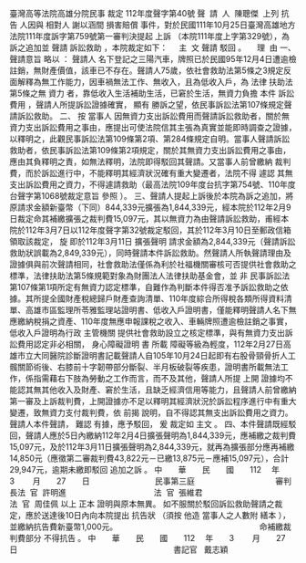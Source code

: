 臺灣高等法院高雄分院民事
裁定
112年度聲字第40號
聲  請  人  陳聰傑  
上列
抗告
人因與
相對人
謝以涵間
損害賠償
事件，對於民國111年10月25日臺灣高雄地方法院111年度訴字第759號第一審判決提起
上訴
（本院111年度上字第329號），為訴之追加並
聲請
訴訟救助
，本院裁定如下：
    主  文
聲請
駁回
。
    理  由
一、聲請意旨
略以
：
聲請人
名下登記之三陽汽車，牌照已於民國95年12月4日遭逾檢註銷，無財產價值，該車已不存在。聲請人75歲，依社會救助法第5條之3規定反面解釋為無工作能力，因車禍無法工作、無收入，且為低收入戶，為
法律
扶助法第5條之無
資力
者，靠低收入生活補助生活，已窘於生活，無資力負擔
本件
訴訟費用
，聲請人所提訴訟證據確實，
顯有
勝訴之望，依民事訴訟法第107條規定聲請訴訟救助。
二、
按
當事人
因無資力支出訴訟費用而聲請訴訟救助者，關於無資力支出訴訟費用之事由，應提出可使法院信其主張為真實並能即時調查之證據，以釋明之，此觀民事訴訟法第109條第2項、第284條規定自明。當事人聲請訴訟救助者，依民事訴訟法第109條第2項規定，關於其無資力支出訴訟費用之事由，應由其負釋明之責，如無法釋明，法院即得駁回其聲請。又當事人前曾繳納
裁判
費，而於訴訟進行中，不能釋明其經濟狀況確有重大變遷者，法院不得
遽認
其無支出訴訟費用之資力，不得遽請救助（最高法院109年度台抗字第754號、110年度台聲字第1068號裁定意旨
參照
）。
三、聲請人提起上訴後於本院為訴之追加，將原請求金額新臺幣（下同）844,339元擴張為1,844,339元，經本院於112年2月9日裁定命其補繳擴張之裁判費15,097元，其以無資力為由聲請訴訟救助，甫經本院於112年3月7日以112年度聲字第32號裁定駁回，其於112年3月10日至郵政信箱領取該裁定，
旋
即於112年3月11日
擴張聲明
請求金額為2,844,339元（聲請訴訟救助狀誤載為2,849,339元），同時聲請本件訴訟救助。然聲請人所執聲請理由及證據俱與前次聲請相同，社會救助法僅係為利於社福機關審核可否提供社會救助之標準，法律扶助法第5條規範對象為財團法人法律扶助基金會，並
非
民事訴訟法第107條第1項所定有無資力認定標準，自難作為判斷本件得否准予訴訟救助之依據。其所提全國財產稅總歸戶財產查詢清單、110年度綜合所得稅各類所得資料清單、高雄市區監理所苓雅監理站證明書、低收入戶證明書，僅能釋明聲請人名下無應繳納稅捐之資產、110年度無應申報課稅之收入、車輛牌照遭逾檢註銷之事實，低收入戶證明為行政
主管機關
提供社會救助設立之核定標準，與有無資力支出訴訟費用認定非必相關，
身心障礙證明
書
所載
障礙等級為輕度，112年2月27日高雄市立大同醫院診斷證明書記載聲請人自105年10月24日起即有右股骨頸骨折人工髖關節術後、右膝前十字韌帶部分斷裂、半月板破裂等疾患，證明書所載無法工作，係指需藉右下肢為勞動之工作而言，而不及其他，聲請人所提
上開
證據均不能認其無其他收入及財產、窘於生活，且缺乏經濟信用等能力，且聲請人前曾繳納第一審及上訴裁判費，上開證據亦不足以釋明其經濟狀況於訴訟程序進行中有重大變遷，致無資力支付裁判費，依
前揭
說明，自不得認其無支出訴訟費用之資力。聲請人本件聲請，
難認
有據，應予駁回，
爰
裁定如
主文
。
四、本件聲請既經駁回，聲請人應於5日內繳納112年2月4日擴張聲明為1,844,339元，應補繳之裁判費15,097元，及於112年3月11日擴張聲明為2,844,339元，就再為擴張部分應再補繳14,850元（應徵第二審裁判費43,822元－已繳13,875元－應補15,097元），合計29,947元，逾期未繳即駁回
追加之訴
。
中　　華　　民　　國　　112 　年　　3 　　月　　27　　日
                            民事第三庭   
                                審判長法  官  許明進
                                      法  官  張維君
                                      法  官  周佳佩
以上
正本
證明與原本無異。
如不服關於駁回訴訟救助聲請之裁定，應於送達後10日內向本院提出
抗告狀
（須按
他造
當事人之人數附
繕本
），並繳納抗告費新臺幣1,000元。　　　　　　　　　　　　　　　　　　
命補繳裁判費部分
不得抗告
。
中　　華　　民　　國　　112 　年　　3 　　月　　27　　日
　　　　　　　　　　　　　　　　　　　
書記官
  戴志穎